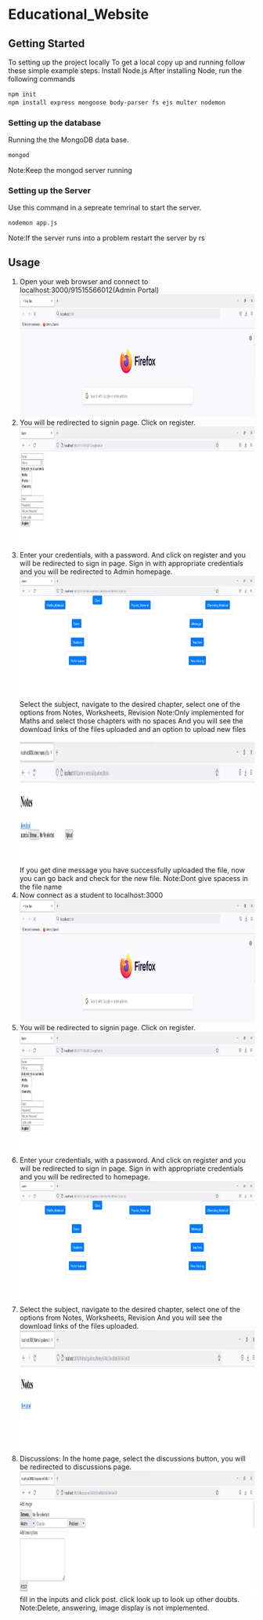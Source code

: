 # Educational_Website
<!-- PROJECT SHIELDS -->
<!--
*** I'm using markdown "reference style" links for readability.
*** Reference links are enclosed in brackets [ ] instead of parentheses ( ).
*** See the bottom of this document for the declaration of the reference variables
*** for contributors-url, forks-url, etc. This is an optional, concise syntax you may use.
*** https://www.markdownguide.org/basic-syntax/#reference-style-links
-->

<!-- GETTING STARTED -->
## Getting Started

To setting up the project locally
To get a local copy up and running follow these simple example steps.
Install Node.js
After installing Node, run the following commands
  ```sh
  npm init
  npm install express mongoose body-parser fs ejs multer nodemon
  ```
### Setting up the database
Running the the MongoDB data base.
  ```sh
  mongod
  ```
Note:Keep the mongod server running

### Setting up the Server

Use this command in a sepreate temrinal to start the server.
  ```sh
  nodemon app.js
  ```
Note:If the server runs into a problem restart the server by rs
<!-- USAGE EXAMPLES -->
## Usage
  <ol>
    <li>
        Open your web browser and connect to localhost:3000/91515566012(Admin Portal)
      <img src="img/localhost.png" alt="Logo" width="1000" height="250">
      <br>
    </li>
    <li>
      You will be redirected to signin page. Click on register.
      <br>
      <img src="img/register_admin.png" alt="Logo" width="1000" height="250">
    </li>
    <li>
      Enter your credentials, with a password. And click on register and you will be redirected to sign in page.
      Sign in with appropriate credentials and you will be redirected to Admin homepage.
      <br>
      <img src="img/homepage_admin.png" alt="Logo" width="1000" height="250">   
      <br>
    </li>
      Select the subject, navigate to the desired chapter, select one of the options from Notes, Worksheets, Revision
      Note:Only implemented for Maths and select those chapters with no spaces
      And you will see the download links of the files uploaded and an option to upload new files
      <br
      <img src="img/chapter.png" alt="Logo" width="1000" height="250">   
      <br>
      <img src="img/download_admin.png" alt="Logo" width="1000" height="250"> 
      <br>
      If you get dine message you have successfully uploaded the file, now you can go back and check for the new file.
      Note:Dont give spacess in the file name
    <li>
      Now connect as a student to localhost:3000
      <br>
      <img src="img/localhost.png" alt="Logo" width="1000" height="250">
    </li>
    <li>
      You will be redirected to signin page. Click on register.
      <br>
      <img src="img/register_admin.png" alt="Logo" width="1000" height="250">
    </li>
    <li>
      Enter your credentials, with a password. And click on register and you will be redirected to sign in page.
      Sign in with appropriate credentials and you will be redirected to homepage.
      <br>
      <img src="img/homepage_admin.png" alt="Logo" width="1000" height="250">   
    </li>
    <li>
      Select the subject, navigate to the desired chapter, select one of the options from Notes, Worksheets, Revision
      And you will see the download links of the files uploaded.  
      <br>
      <img src="img/download.png" alt="Logo" width="1000" height="250">   
    </li>
    <li>
      Discussions:
      In the home page, select the discussions button, you will be redirected to discussions page.
      <br>
      <img src="img/discussions.png" alt="Logo" width="1000" height="250">
      <br>
      fill in the inputs and click post.
      click look up to look up other doubts.
      Note:Delete, answering, image display is not implemented.
    </li>
  </ol>
